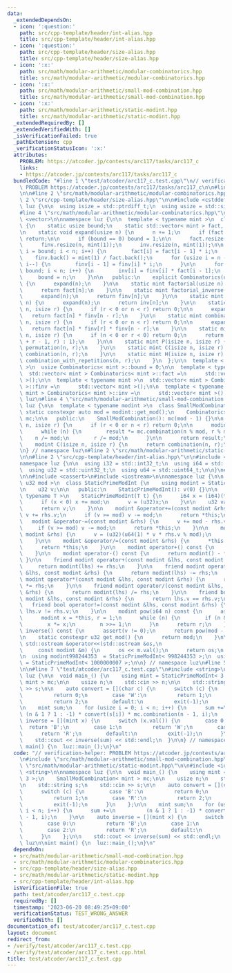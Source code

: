 ```yaml
---
data:
  _extendedDependsOn:
  - icon: ':question:'
    path: src/cpp-template/header/int-alias.hpp
    title: src/cpp-template/header/int-alias.hpp
  - icon: ':question:'
    path: src/cpp-template/header/size-alias.hpp
    title: src/cpp-template/header/size-alias.hpp
  - icon: ':x:'
    path: src/math/modular-arithmetic/modular-combinatorics.hpp
    title: src/math/modular-arithmetic/modular-combinatorics.hpp
  - icon: ':x:'
    path: src/math/modular-arithmetic/small-mod-combination.hpp
    title: src/math/modular-arithmetic/small-mod-combination.hpp
  - icon: ':x:'
    path: src/math/modular-arithmetic/static-modint.hpp
    title: src/math/modular-arithmetic/static-modint.hpp
  _extendedRequiredBy: []
  _extendedVerifiedWith: []
  _isVerificationFailed: true
  _pathExtension: cpp
  _verificationStatusIcon: ':x:'
  attributes:
    PROBLEM: https://atcoder.jp/contests/arc117/tasks/arc117_c
    links:
    - https://atcoder.jp/contests/arc117/tasks/arc117_c
  bundledCode: "#line 1 \"test/atcoder/arc117_c.test.cpp\"\n// verification-helper:\
    \ PROBLEM https://atcoder.jp/contests/arc117/tasks/arc117_c\n\n#line 2 \"src/math/modular-arithmetic/small-mod-combination.hpp\"\
    \n\n#line 2 \"src/math/modular-arithmetic/modular-combinatorics.hpp\"\n\n#line\
    \ 2 \"src/cpp-template/header/size-alias.hpp\"\n\n#include <cstddef>\n\nnamespace\
    \ luz {\n\n  using isize = std::ptrdiff_t;\n  using usize = std::size_t;\n\n}\n\
    #line 4 \"src/math/modular-arithmetic/modular-combinatorics.hpp\"\n\n#include\
    \ <vector>\n\nnamespace luz {\n\n  template < typename mint >\n  class Combinatorics\
    \ {\n    static usize bound;\n    static std::vector< mint > fact, finv, inv;\n\
    \n    static void expand(usize n) {\n      n += 1;\n      if (fact.size() >= n)\
    \ return;\n\n      if (bound == 0) bound = 1;\n\n      fact.resize(n, mint(1));\n\
    \      finv.resize(n, mint(1));\n      inv.resize(n, mint(1));\n\n      for (usize\
    \ i = bound; i < n; i++) {\n        fact[i] = fact[i - 1] * i;\n      }\n\n  \
    \    finv.back() = mint(1) / fact.back();\n      for (usize i = n - 1; i >= bound;\
    \ i--) {\n        finv[i - 1] = finv[i] * i;\n      }\n\n      for (usize i =\
    \ bound; i < n; i++) {\n        inv[i] = finv[i] * fact[i - 1];\n      }\n\n \
    \     bound = n;\n    }\n\n   public:\n    explicit Combinatorics(usize n = 0)\
    \ {\n      expand(n);\n    }\n\n    static mint factorial(usize n) {\n      expand(n);\n\
    \      return fact[n];\n    }\n\n    static mint factorial_inverse(usize n) {\n\
    \      expand(n);\n      return finv[n];\n    }\n\n    static mint inverse(usize\
    \ n) {\n      expand(n);\n      return inv[n];\n    }\n\n    static mint permutation(isize\
    \ n, isize r) {\n      if (r < 0 or n < r) return 0;\n\n      expand(n);\n   \
    \   return fact[n] * finv[n - r];\n    }\n\n    static mint combination(isize\
    \ n, isize r) {\n      if (r < 0 or n < r) return 0;\n\n      expand(n);\n   \
    \   return fact[n] * finv[r] * finv[n - r];\n    }\n\n    static mint combination_with_repetitions(isize\
    \ n, isize r) {\n      if (n < 0 or r < 0) return 0;\n      return (r ? combination(n\
    \ + r - 1, r) : 1);\n    }\n\n    static mint P(isize n, isize r) {\n      return\
    \ permutation(n, r);\n    }\n\n    static mint C(isize n, isize r) {\n      return\
    \ combination(n, r);\n    }\n\n    static mint H(isize n, isize r) {\n      return\
    \ combination_with_repetitions(n, r);\n    }\n  };\n\n  template < typename mint\
    \ >\n  usize Combinatorics< mint >::bound = 0;\n\n  template < typename mint >\n\
    \  std::vector< mint > Combinatorics< mint >::fact =\n      std::vector< mint\
    \ >();\n\n  template < typename mint >\n  std::vector< mint > Combinatorics< mint\
    \ >::finv =\n      std::vector< mint >();\n\n  template < typename mint >\n  std::vector<\
    \ mint > Combinatorics< mint >::inv =\n      std::vector< mint >();\n\n} // namespace\
    \ luz\n#line 4 \"src/math/modular-arithmetic/small-mod-combination.hpp\"\n\nnamespace\
    \ luz {\n\n  template < typename modint >\n  class SmallModCombination {\n   \
    \ static constexpr auto mod = modint::get_mod();\n    Combinatorics< modint >\
    \ mc;\n\n   public:\n    SmallModCombination(): mc(mod - 1) {}\n\n    modint combination(isize\
    \ n, isize r) {\n      if (r < 0 or n < r) return 0;\n\n      modint result(1);\n\
    \      while (n) {\n        result *= mc.combination(n % mod, r % mod);\n    \
    \    n /= mod;\n        r /= mod;\n      }\n\n      return result;\n    }\n\n\
    \    modint C(isize n, isize r) {\n      return combination(n, r);\n    }\n  };\n\
    \n} // namespace luz\n#line 2 \"src/math/modular-arithmetic/static-modint.hpp\"\
    \n\n#line 2 \"src/cpp-template/header/int-alias.hpp\"\n\n#include <cstdint>\n\n\
    namespace luz {\n\n  using i32 = std::int32_t;\n  using i64 = std::int64_t;\n\
    \  using u32 = std::uint32_t;\n  using u64 = std::uint64_t;\n\n}\n#line 4 \"src/math/modular-arithmetic/static-modint.hpp\"\
    \n\n#include <cassert>\n#include <iostream>\n\nnamespace luz {\n\n  template <\
    \ u32 mod >\n  class StaticPrimeModInt {\n    using modint = StaticPrimeModInt;\n\
    \n    u32 v;\n\n   public:\n    StaticPrimeModInt(): v(0) {}\n\n    template <\
    \ typename T >\n    StaticPrimeModInt(T t) {\n      i64 x = (i64)(t % (i64)mod);\n\
    \      if (x < 0) x += mod;\n      v = (u32)x;\n    }\n\n    u32 val() const {\n\
    \      return v;\n    }\n\n    modint &operator+=(const modint &rhs) {\n     \
    \ v += rhs.v;\n      if (v >= mod) v -= mod;\n      return *this;\n    }\n\n \
    \   modint &operator-=(const modint &rhs) {\n      v += mod - rhs.v; // <-\n \
    \     if (v >= mod) v -= mod;\n      return *this;\n    }\n\n    modint &operator*=(const\
    \ modint &rhs) {\n      v = (u32)(u64(1) * v * rhs.v % mod);\n      return *this;\n\
    \    }\n\n    modint &operator/=(const modint &rhs) {\n      *this *= rhs.inverse();\n\
    \      return *this;\n    }\n\n    modint operator+() const {\n      return *this;\n\
    \    }\n\n    modint operator-() const {\n      return modint() - *this;\n   \
    \ }\n\n    friend modint operator+(const modint &lhs, const modint &rhs) {\n \
    \     return modint(lhs) += rhs;\n    }\n\n    friend modint operator-(const modint\
    \ &lhs, const modint &rhs) {\n      return modint(lhs) -= rhs;\n    }\n\n    friend\
    \ modint operator*(const modint &lhs, const modint &rhs) {\n      return modint(lhs)\
    \ *= rhs;\n    }\n\n    friend modint operator/(const modint &lhs, const modint\
    \ &rhs) {\n      return modint(lhs) /= rhs;\n    }\n\n    friend bool operator==(const\
    \ modint &lhs, const modint &rhs) {\n      return lhs.v == rhs.v;\n    }\n\n \
    \   friend bool operator!=(const modint &lhs, const modint &rhs) {\n      return\
    \ lhs.v != rhs.v;\n    }\n\n    modint pow(i64 n) const {\n      assert(0 <= n);\n\
    \      modint x = *this, r = 1;\n      while (n) {\n        if (n & 1) r *= x;\n\
    \        x *= x;\n        n >>= 1;\n      }\n      return r;\n    }\n\n    modint\
    \ inverse() const {\n      assert(v != 0);\n      return pow(mod - 2);\n    }\n\
    \n    static constexpr u32 get_mod() {\n      return mod;\n    }\n\n    friend\
    \ std::ostream &operator<<(std::ostream &os,\n                               \
    \     const modint &m) {\n      os << m.val();\n      return os;\n    }\n  };\n\
    \n  using modint998244353  = StaticPrimeModInt< 998244353 >;\n  using modint1000000007\
    \ = StaticPrimeModInt< 1000000007 >;\n\n} // namespace luz\n#line 5 \"test/atcoder/arc117_c.test.cpp\"\
    \n\n#line 7 \"test/atcoder/arc117_c.test.cpp\"\n#include <string>\n\nnamespace\
    \ luz {\n\n  void main_() {\n    using mint = StaticPrimeModInt< 3 >;\n    SmallModCombination<\
    \ mint > mc;\n\n    usize n;\n    std::cin >> n;\n\n    std::string s;\n    std::cin\
    \ >> s;\n\n    auto convert = [](char c) {\n      switch (c) {\n        case 'B':\n\
    \          return 0;\n        case 'W':\n          return 1;\n        case 'R':\n\
    \          return 2;\n        default:\n          exit(-1);\n      }\n    };\n\
    \n    mint sum;\n    for (usize i = 0; i < n; i++) {\n      sum +=\n         \
    \ (n & 1 ? 1 : -1) * convert(s[i]) * mc.combination(n - 1, i);\n    }\n\n    auto\
    \ inverse = [](mint x) {\n      switch (x.val()) {\n        case 0:\n        \
    \  return 'B';\n        case 1:\n          return 'W';\n        case 2:\n    \
    \      return 'R';\n        default:\n          exit(-1);\n      }\n    };\n\n\
    \    std::cout << inverse(sum) << std::endl;\n  }\n\n} // namespace luz\n\nint\
    \ main() {\n  luz::main_();\n}\n"
  code: "// verification-helper: PROBLEM https://atcoder.jp/contests/arc117/tasks/arc117_c\n\
    \n#include \"src/math/modular-arithmetic/small-mod-combination.hpp\"\n#include\
    \ \"src/math/modular-arithmetic/static-modint.hpp\"\n\n#include <iostream>\n#include\
    \ <string>\n\nnamespace luz {\n\n  void main_() {\n    using mint = StaticPrimeModInt<\
    \ 3 >;\n    SmallModCombination< mint > mc;\n\n    usize n;\n    std::cin >> n;\n\
    \n    std::string s;\n    std::cin >> s;\n\n    auto convert = [](char c) {\n\
    \      switch (c) {\n        case 'B':\n          return 0;\n        case 'W':\n\
    \          return 1;\n        case 'R':\n          return 2;\n        default:\n\
    \          exit(-1);\n      }\n    };\n\n    mint sum;\n    for (usize i = 0;\
    \ i < n; i++) {\n      sum +=\n          (n & 1 ? 1 : -1) * convert(s[i]) * mc.combination(n\
    \ - 1, i);\n    }\n\n    auto inverse = [](mint x) {\n      switch (x.val()) {\n\
    \        case 0:\n          return 'B';\n        case 1:\n          return 'W';\n\
    \        case 2:\n          return 'R';\n        default:\n          exit(-1);\n\
    \      }\n    };\n\n    std::cout << inverse(sum) << std::endl;\n  }\n\n} // namespace\
    \ luz\n\nint main() {\n  luz::main_();\n}\n"
  dependsOn:
  - src/math/modular-arithmetic/small-mod-combination.hpp
  - src/math/modular-arithmetic/modular-combinatorics.hpp
  - src/cpp-template/header/size-alias.hpp
  - src/math/modular-arithmetic/static-modint.hpp
  - src/cpp-template/header/int-alias.hpp
  isVerificationFile: true
  path: test/atcoder/arc117_c.test.cpp
  requiredBy: []
  timestamp: '2023-06-20 08:49:25+09:00'
  verificationStatus: TEST_WRONG_ANSWER
  verifiedWith: []
documentation_of: test/atcoder/arc117_c.test.cpp
layout: document
redirect_from:
- /verify/test/atcoder/arc117_c.test.cpp
- /verify/test/atcoder/arc117_c.test.cpp.html
title: test/atcoder/arc117_c.test.cpp
---
```

